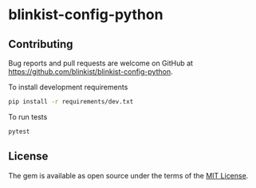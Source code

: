 # blinkist-config-python



## Contributing

Bug reports and pull requests are welcome on GitHub at https://github.com/blinkist/blinkist-config-python.

To install development requirements

```bash
pip install -r requirements/dev.txt
```

To run tests

```bash
pytest
```

## License

The gem is available as open source under the terms of the [MIT License](http://opensource.org/licenses/MIT).


